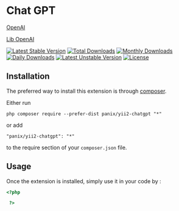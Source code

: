 Chat GPT
===========
[OpenAI](https://openai.com)

[Lib OpenAI](https://github.com/orhanerday/open-ai)

[![Latest Stable Version](https://poser.pugx.org/panix/yii2-chatgpt/v/stable)](https://packagist.org/packages/panix/yii2-chatgpt)
[![Total Downloads](https://poser.pugx.org/panix/yii2-chatgpt/downloads)](https://packagist.org/packages/panix/yii2-chatgpt)
[![Monthly Downloads](https://poser.pugx.org/panix/yii2-chatgpt/d/monthly)](https://packagist.org/packages/panix/yii2-chatgpt)
[![Daily Downloads](https://poser.pugx.org/panix/yii2-chatgptwgt-tinymce/d/daily)](https://packagist.org/packages/panix/yii2-chatgpt)
[![Latest Unstable Version](https://poser.pugx.org/panix/yii2-chatgpt/v/unstable)](https://packagist.org/packages/panix/yii2-chatgpt)
[![License](https://poser.pugx.org/panix/yii2-chatgpt/license)](https://packagist.org/packages/panix/yii2-chatgpt)


Installation
------------

The preferred way to install this extension is through [composer](http://getcomposer.org/download/).

Either run

```
php composer require --prefer-dist panix/yii2-chatgpt "*"
```

or add

```
"panix/yii2-chatgpt": "*"
```

to the require section of your `composer.json` file.


Usage
-----

Once the extension is installed, simply use it in your code by :

```php
<?php

 ?>
```

